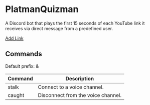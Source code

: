 # PlatmanQuizman
A Discord bot that plays the first 15 seconds of each YouTube link it receives via direct message from a predefined user.

[Add Link](https://discord.com/api/oauth2/authorize?client_id=1009551579487154176&permissions=1117184&scope=bot%20applications.commands)

## Commands
Default prefix: &  

| Command | Description                        |
|---------|------------------------------------|
| stalk   | Connect to a voice channel.        |
| caught  | Disconnect from the voice channel. |